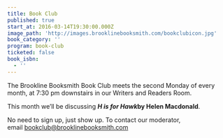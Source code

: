 ```yaml
---
title: Book Club
published: true
start_at: 2016-03-14T19:30:00.000Z
image_path: 'http://images.brooklinebooksmith.com/bookclubicon.jpg'
book_category: ''
program: book-club
ticketed: false
book_isbn:
  - ''
---
```


The Brookline Booksmith Book Club meets the second Monday of every month, at 7:30 pm downstairs in our Writers and Readers Room.

This month we’ll be discussing ***H is for Hawk*****by Helen Macdonald**.

No need to sign up, just show up. To contact our moderator, email&nbsp;[bookclub@brooklinebooksmith.com](javascript:void(location.href='mailto:'+String.fromCharCode(98,111,111,107,99,108,117,98,64,98,114,111,111,107,108,105,110,101,98,111,111,107,115,109,105,116,104,46,99,111,109)+'?subject=brookline%20booksmith%20Book%20Club'))